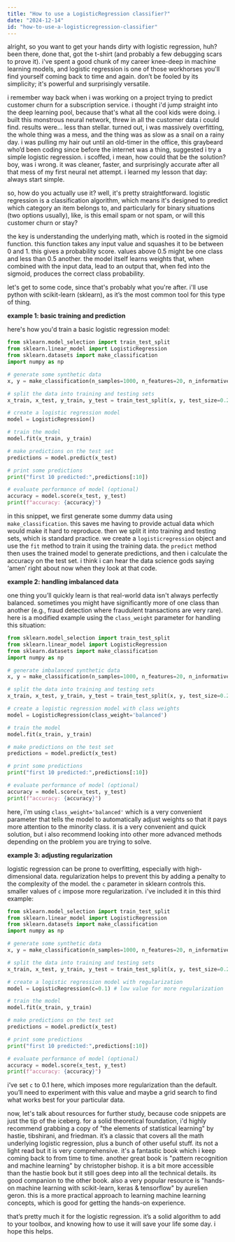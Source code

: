 ```yaml
---
title: "How to use a LogisticRegression classifier?"
date: "2024-12-14"
id: "how-to-use-a-logisticregression-classifier"
---
```


alright, so you want to get your hands dirty with logistic regression, huh? been there, done that, got the t-shirt (and probably a few debugging scars to prove it). i've spent a good chunk of my career knee-deep in machine learning models, and logistic regression is one of those workhorses you'll find yourself coming back to time and again. don’t be fooled by its simplicity; it's powerful and surprisingly versatile.

i remember way back when i was working on a project trying to predict customer churn for a subscription service. i thought i'd jump straight into the deep learning pool, because that's what all the cool kids were doing. i built this monstrous neural network, threw in all the customer data i could find. results were... less than stellar. turned out, i was massively overfitting, the whole thing was a mess, and the thing was as slow as a snail on a rainy day. i was pulling my hair out until an old-timer in the office, this graybeard who’d been coding since before the internet was a thing, suggested i try a simple logistic regression. i scoffed, i mean, how could that be the solution? boy, was i wrong. it was cleaner, faster, and surprisingly accurate after all that mess of my first neural net attempt. i learned my lesson that day: always start simple.

so, how do you actually use it? well, it's pretty straightforward. logistic regression is a classification algorithm, which means it's designed to predict which category an item belongs to, and particularly for binary situations (two options usually), like, is this email spam or not spam, or will this customer churn or stay?

the key is understanding the underlying math, which is rooted in the sigmoid function. this function takes any input value and squashes it to be between 0 and 1. this gives a probability score. values above 0.5 might be one class and less than 0.5 another. the model itself learns weights that, when combined with the input data, lead to an output that, when fed into the sigmoid, produces the correct class probability.

let's get to some code, since that's probably what you're after. i'll use python with scikit-learn (sklearn), as it’s the most common tool for this type of thing.

**example 1: basic training and prediction**

here's how you'd train a basic logistic regression model:

```python
from sklearn.model_selection import train_test_split
from sklearn.linear_model import LogisticRegression
from sklearn.datasets import make_classification
import numpy as np

# generate some synthetic data
x, y = make_classification(n_samples=1000, n_features=20, n_informative=15, n_redundant=5, random_state=42)

# split the data into training and testing sets
x_train, x_test, y_train, y_test = train_test_split(x, y, test_size=0.2, random_state=42)

# create a logistic regression model
model = LogisticRegression()

# train the model
model.fit(x_train, y_train)

# make predictions on the test set
predictions = model.predict(x_test)

# print some predictions
print("first 10 predicted:",predictions[:10])

# evaluate performance of model (optional)
accuracy = model.score(x_test, y_test)
print(f"accuracy: {accuracy}")
```

in this snippet, we first generate some dummy data using `make_classification`. this saves me having to provide actual data which would make it hard to reproduce. then we split it into training and testing sets, which is standard practice. we create a `logisticregression` object and use the `fit` method to train it using the training data. the `predict` method then uses the trained model to generate predictions, and then i calculate the accuracy on the test set. i think i can hear the data science gods saying ‘amen’ right about now when they look at that code.

**example 2: handling imbalanced data**

one thing you’ll quickly learn is that real-world data isn't always perfectly balanced. sometimes you might have significantly more of one class than another (e.g., fraud detection where fraudulent transactions are very rare). here is a modified example using the `class_weight` parameter for handling this situation:

```python
from sklearn.model_selection import train_test_split
from sklearn.linear_model import LogisticRegression
from sklearn.datasets import make_classification
import numpy as np

# generate imbalanced synthetic data
x, y = make_classification(n_samples=1000, n_features=20, n_informative=15, n_redundant=5, weights=[0.9, 0.1], random_state=42)

# split the data into training and testing sets
x_train, x_test, y_train, y_test = train_test_split(x, y, test_size=0.2, random_state=42)

# create a logistic regression model with class weights
model = LogisticRegression(class_weight='balanced')

# train the model
model.fit(x_train, y_train)

# make predictions on the test set
predictions = model.predict(x_test)

# print some predictions
print("first 10 predicted:",predictions[:10])

# evaluate performance of model (optional)
accuracy = model.score(x_test, y_test)
print(f"accuracy: {accuracy}")

```

here, i'm using `class_weight='balanced'` which is a very convenient parameter that tells the model to automatically adjust weights so that it pays more attention to the minority class. it is a very convenient and quick solution, but i also recommend looking into other more advanced methods depending on the problem you are trying to solve.

**example 3: adjusting regularization**

logistic regression can be prone to overfitting, especially with high-dimensional data. regularization helps to prevent this by adding a penalty to the complexity of the model. the `c` parameter in sklearn controls this. smaller values of `c` impose more regularization. i've included it in this third example:

```python
from sklearn.model_selection import train_test_split
from sklearn.linear_model import LogisticRegression
from sklearn.datasets import make_classification
import numpy as np

# generate some synthetic data
x, y = make_classification(n_samples=1000, n_features=20, n_informative=15, n_redundant=5, random_state=42)

# split the data into training and testing sets
x_train, x_test, y_train, y_test = train_test_split(x, y, test_size=0.2, random_state=42)

# create a logistic regression model with regularization
model = LogisticRegression(c=0.1) # low value for more regularization

# train the model
model.fit(x_train, y_train)

# make predictions on the test set
predictions = model.predict(x_test)

# print some predictions
print("first 10 predicted:",predictions[:10])

# evaluate performance of model (optional)
accuracy = model.score(x_test, y_test)
print(f"accuracy: {accuracy}")
```
i’ve set `c` to 0.1 here, which imposes more regularization than the default. you’ll need to experiment with this value and maybe a grid search to find what works best for your particular data.

now, let's talk about resources for further study, because code snippets are just the tip of the iceberg. for a solid theoretical foundation, i'd highly recommend grabbing a copy of "the elements of statistical learning" by hastie, tibshirani, and friedman. it’s a classic that covers all the math underlying logistic regression, plus a bunch of other useful stuff. its not a light read but it is very comprehensive. it's a fantastic book which i keep coming back to from time to time. another great book is "pattern recognition and machine learning" by christopher bishop. it is a bit more accessible than the hastie book but it still goes deep into all the technical details. its good companion to the other book. also a very popular resource is "hands-on machine learning with scikit-learn, keras & tensorflow" by aurelien geron. this is a more practical approach to learning machine learning concepts, which is good for getting the hands-on experience.

that’s pretty much it for the logistic regression. it’s a solid algorithm to add to your toolbox, and knowing how to use it will save your life some day. i hope this helps.
